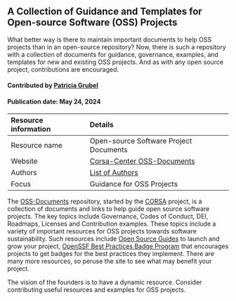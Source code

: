 
## A Collection of Guidance and Templates for Open-source Software (OSS) Projects 

<!-- deck text start -->
What better way is there to maintain important documents to help OSS projects than in an open-source repository? Now, there is such a repository with a collection of documents for guidance, governance, examples, and templates for new and existing OSS projects. And as with any open source project, contributions are encouraged.
<!-- deck text end -->

#### Contributed by [Patricia Grubel](https://github.com/pagrubel "Patricia Grubel")
#### Publication date: May 24, 2024

Resource information | Details
:--- | :---
Resource name | Open-source Software Project Documents
Website | [Corsa-Center OSS-Documents](https://github.com/corsa-center/oss-documents/)
Authors | [List of Authors](https://github.com/corsa-center/oss-documents/blob/main/AUTHORS.md)
Focus | Guidance for OSS Projects

The [OSS-Documents](https://github.com/corsa-center/oss-documents/) repository, started by the [CORSA](https://corsa.center) project, is a collection of documents and links to help guide open source software projects.
The key topics include Governance, Codes of Conduct, DEI, Roadmaps, Licenses and Contribution examples.
These topics include a variety of important resources for OSS projects towards software sustainability.
Such resources include [Open Source Guides](https://opensource.guide/) to launch and grow your project, [OpenSSF Best Practices Badge Program](https://www.bestpractices.dev/en) that encourages projects to get badges for the best practices they implement.
There are many more resources, so peruse the site to see what may benefit your project.


The vision of the founders is to have a dynamic resource.
Consider contributing useful resources and examples for OSS projects.





<!---
Publish: yes
Topics: Projects and organizations, Software Sustainability, Software Publishing and Citation, Licensing
Pinned: no
RSS update: 2024-05-24
--->

